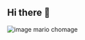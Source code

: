 ## Hi there 👋

![image mario chomage](https://64.media.tumblr.com/a0d9ac42ae4da4c20c7cf2a7afebf7e8/4b768c3999cf967c-95/s2048x3072/3d09570afc94f1856bd152a6c46f467c74741e87.gif)
